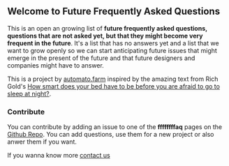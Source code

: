 ## Welcome to Future Frequently Asked Questions

This is an open an growing list of **future frequently asked questions, questions that are not asked yet, but that they might become very frequent in the future**. It's a list that has no answers yet and a list that we want to grow openly so we can start anticipating future issues that might emerge in the present of the future and that future designers and companies might have to answer.


This is a project by [automato.farm](http://automato.farm/) inspired by the amazing text from Rich Gold's [How smart does your bed have to be before you are afraid to go to sleep at night?](http://90.146.8.18/en/archives/festival_archive/festival_catalogs/festival_artikel.asp?iProjectID=8689).

### Contribute

You can contribute by adding an issue to one of the **ffffffffaq** pages on the [Github Repo](https://github.com/automato-build/ffffffffaq). You can add questions, use them for a new project or also anwer them if you want.


If you wanna know more [contact us](mailto:hi@automato.farm)
